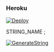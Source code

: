 <h3 align="centre"> Heroku </h4>

[![Deploy](https://www.herokucdn.com/deploy/button.svg)](https://heroku.com/deploy?template=https://github.com/intikamtimi0/ilker)

STRING_NAME ;

[![GenerateString](https://img.shields.io/badge/repl.it-generateString-yellowgreen)](https://replit.com/@intikamtimi0/getStringName#main.py)
